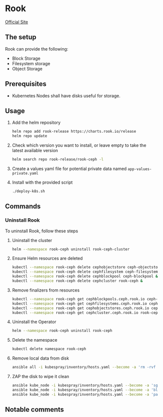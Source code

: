 # Rook

[Official Site](https://github.com/rook/rook)

## The setup

Rook can provide the following:

- Block Storage
- Filesystem storage
- Object Storage

## Prerequisites

- Kubernetes Nodes shall have disks useful for storage.

## Usage

1. Add the helm repository

    ```bash
    helm repo add rook-release https://charts.rook.io/release
    helm repo update
    ```

2. Check which version you want to install, or leave empty to take the latest available version

    ```bash
    helm search repo rook-release/rook-ceph -l
    ```

3. Create a values yaml file for potential private data named `app-values-private.yaml`

4. Install with the provided script

    ```bash
    ./deploy-k8s.sh
    ```

## Commands

### Uninstall Rook

To uninstall Rook, follow these steps

1. Uninstall the cluster

    ```bash
    helm --namespace rook-ceph uninstall rook-ceph-cluster
    ```

2. Ensure Helm resources are deleted

    ```bash
    kubectl --namespace rook-ceph delete cephobjectstore ceph-objectstore &
    kubectl --namespace rook-ceph delete cephfilesystem ceph-filesystem &
    kubectl --namespace rook-ceph delete cephblockpool ceph-blockpool &
    kubectl --namespace rook-ceph delete cephcluster rook-ceph &
    ```

3. Remove finalizers from resources

    ```bash
    kubectl --namespace rook-ceph get cephblockpools.ceph.rook.io ceph-blockpool -o json | jq '.metadata.finalizers = null' | kubectl apply -f -
    kubectl --namespace rook-ceph get cephfilesystems.ceph.rook.io ceph-filesystem -o json | jq '.metadata.finalizers = null' | kubectl apply -f -
    kubectl --namespace rook-ceph get cephobjectstores.ceph.rook.io ceph-objectstore -o json | jq '.metadata.finalizers = null' | kubectl apply -f -
    kubectl --namespace rook-ceph get cephcluster.ceph.rook.io rook-ceph -o json | jq '.metadata.finalizers = null' | kubectl apply -f -
    ```

4. Uninstall the Operator

    ```bash
    helm --namespace rook-ceph uninstall rook-ceph
    ```

5. Delete the namespace

    ```bash
    kubectl delete namespace rook-ceph
    ```

6. Remove local data from disk

    ```bash
    ansible all -i kubespray/inventory/hosts.yaml --become -a 'rm -rvf /var/lib/rook'
    ```

7. ZAP the disk to wipe it clean

    ```bash
    ansible kube_node -i kubespray/inventory/hosts.yaml --become -a 'sgdisk --zap-all /dev/sdb'
    ansible kube_node -i kubespray/inventory/hosts.yaml --become -a 'blkdiscard /dev/sdb'
    ansible kube_node -i kubespray/inventory/hosts.yaml --become -a 'partprobe /dev/sdb'
    ```

## Notable comments
